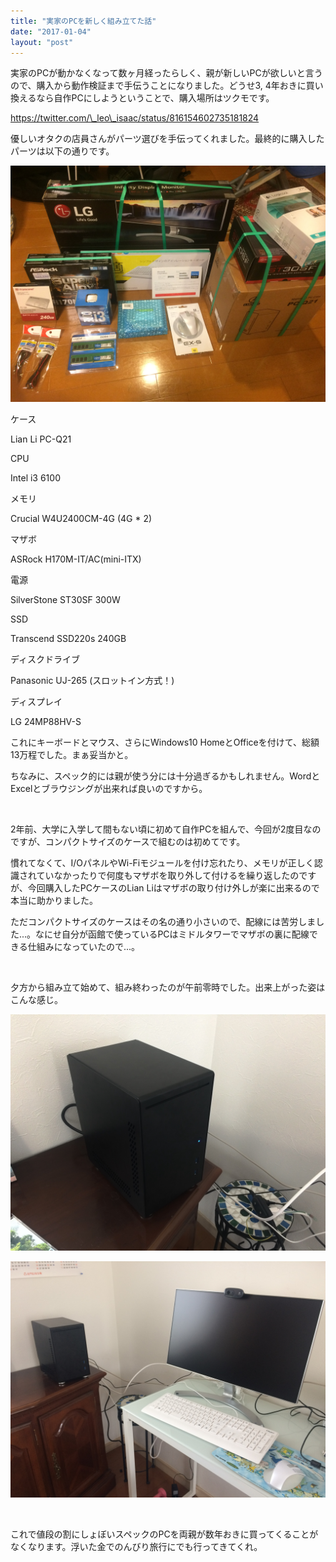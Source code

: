 ```yaml
---
title: "実家のPCを新しく組み立てた話"
date: "2017-01-04"
layout: "post"
---
```


実家のPCが動かなくなって数ヶ月経ったらしく、親が新しいPCが欲しいと言うので、購入から動作検証まで手伝うことになりました。どうせ3, 4年おきに買い換えるなら自作PCにしようということで、購入場所はツクモです。

https://twitter.com/\_leo\_isaac/status/816154602735181824

優しいオタクの店員さんがパーツ選びを手伝ってくれました。最終的に購入したパーツは以下の通りです。

[![](/assets/img/IMG_1149-1.jpg)](http://test.blog.i544c.me/wp-content/uploads/2017/01/IMG_1149-1.jpg)

ケース

Lian Li PC-Q21

CPU

Intel i3 6100

メモリ

Crucial W4U2400CM-4G (4G \* 2)

マザボ

ASRock H170M-IT/AC(mini-ITX)

電源

SilverStone ST30SF 300W

SSD

Transcend SSD220s 240GB

ディスクドライブ

Panasonic UJ-265 (スロットイン方式！)

ディスプレイ

LG 24MP88HV-S

これにキーボードとマウス、さらにWindows10 HomeとOfficeを付けて、総額13万程でした。まぁ妥当かと。

ちなみに、スペック的には親が使う分には十分過ぎるかもしれません。WordとExcelとブラウジングが出来れば良いのですから。

 

2年前、大学に入学して間もない頃に初めて自作PCを組んで、今回が2度目なのですが、コンパクトサイズのケースで組むのは初めてです。

慣れてなくて、I/OパネルやWi-Fiモジュールを付け忘れたり、メモリが正しく認識されていなかったりで何度もマザボを取り外して付けるを繰り返したのですが、今回購入したPCケースのLian Liはマザボの取り付け外しが楽に出来るので本当に助かりました。

ただコンパクトサイズのケースはその名の通り小さいので、配線には苦労しました...。なにせ自分が函館で使っているPCはミドルタワーでマザボの裏に配線できる仕組みになっていたので...。

 

夕方から組み立て始めて、組み終わったのが午前零時でした。出来上がった姿はこんな感じ。

[![](/assets/img/IMG_1151-1.jpg)](http://test.blog.i544c.me/wp-content/uploads/2017/01/IMG_1151-1.jpg)

[![](/assets/img/IMG_1156-1.jpg)](http://test.blog.i544c.me/wp-content/uploads/2017/01/IMG_1156-1.jpg)

 

これで値段の割にしょぼいスペックのPCを両親が数年おきに買ってくることがなくなります。浮いた金でのんびり旅行にでも行ってきてくれ。
